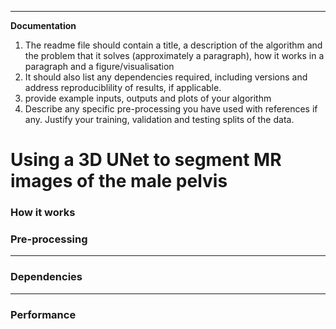
----
 **Documentation**
1. The readme file should contain a title, a description of the algorithm and the problem that it solves (approximately a paragraph), how it works in a paragraph and a figure/visualisation
2. It should also list any dependencies required, including versions and address reproduciblility of results, if applicable.
3. provide example inputs, outputs and plots of your algorithm
5. Describe any specific pre-processing you have used with references if any. Justify your training, validation and testing splits of the data.

# Using a 3D UNet to segment MR images of the male pelvis

### How it works


### Pre-processing


---
### Dependencies


---
### Performance


